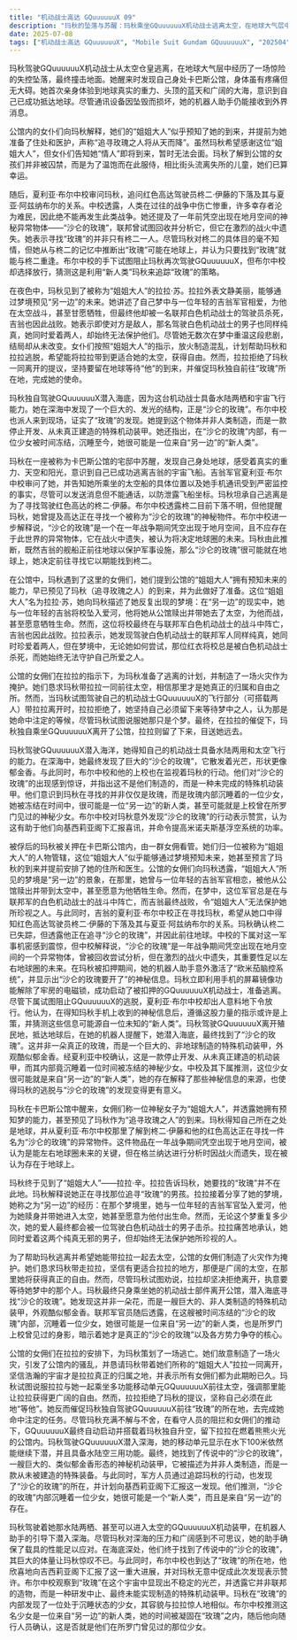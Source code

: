 ```yaml
---
title: "机动战士高达 GQuuuuuuX 09"
description: "玛秋的坠落与苏醒：玛秋乘坐GQuuuuuuX机动战士逃离太空，在地球大气层中进行了一场惊险的非受控下降，最终坠毁。她醒来后发现自己身处卡巴斯公馆，并意识到这里是地球，亲身体验了真实的重力、天空和大海。她的通讯设备损坏，但机器人助手可以接收消息。吉翁的审问与“沙仑的玫瑰”之谜：玛秋被一名吉翁军官，夏利亚·布尔中校，审问。布尔中校向玛秋透露了她乘坐的太空船的位置以及手机通讯受监控的情况。玛秋坦白自己逃离吉翁是为了寻找驾驶红色高达的柊二·伊藤，并从布尔中校处得知柊二下落不明，但她记得高达在寻找“沙仑的玫瑰”。布尔中校进一步解释说，“沙仑的玫瑰”是一个在一年战争期间凭空出现并遗失的异常物件，被认为将左右地球圈的未来。玛秋推断“玫瑰”位于地球，并决定前往寻找它以找到柊二。玛秋的越狱与夏利亚的放行：玛秋的机器人助手意外激活了“欧米茄脑控系统”，并显示“沙仑的玫瑰要开了”的信息。玛秋利用屏幕镜像解锁了牢房的电磁锁，成功启动GQuuuuuuX准备逃离。尽管下属试图阻止，夏利亚·布尔中校却选择放行，他认为遵循这股神秘力量的指示或许是上策，并猜测这些信息可能来自某个新人类。与拉拉·辛的相遇与梦境：玛秋在公馆中遇见了被女佣们称为“姐姐大人”的拉拉·辛。拉拉告诉玛秋“玫瑰不在这里”，并分享了她的梦境：在“另一边”，她与一位年轻的吉翁将校坠入爱河，他为她赎身并带她去了太空，她甚至愿意为他牺牲生命。然而，无论梦境重复多少次，她的爱人都会被驾驶白色机动战士的男子杀死，而她发现自己同时爱着那两位纯真的男子，却无法守护自己珍爱的人。女佣们的协助与拉拉的抉择：公馆的女佣们遵照拉拉的指示，计划帮助玛秋逃离，并刻意制造火灾引发骚乱。她们请求玛秋带着拉拉一起离开，相信太空才是更适合拉拉的地方。玛秋试图劝说拉拉同行，但拉拉拒绝了，她告诉玛秋自己必须“等他”，并催促玛秋前往“玫瑰”所在之地，完成她应做之事。玛秋最终独自乘坐GQuuuuuuX离开，留下拉拉在公馆中。深海探索与“沙仑的玫瑰”的真面目：玛秋的GQuuuuuuX潜入深海，机器人助手解释其水陆两栖的特性。他们在海底深处找到了巨大的“沙仑的玫瑰”，玛秋惊叹于其庞大。布尔中校也到达了“玫瑰”所在的位置，并向吉西莉亚阁下汇报了喜讯。布尔中校观察到“玫瑰”在这个宇宙中呈现不稳定状态，并透露它并非联邦制造，而是一种被停止开发的特殊机动装甲。玛秋在“玫瑰”中看到一位沉睡的少女，其样貌酷似拉拉。布尔中校推测这名少女是时间被冻结在“玫瑰”内部，来自“另一边”的新人类，并询问其下属是否就是在所罗门见到的少女。"
date: 2025-07-08
tags: ["机动战士高达 GQuuuuuuX", "Mobile Suit Gundam GQuuuuuuX", "202504"]
---
```


玛秋驾驶GQuuuuuuX机动战士从太空仓皇逃离，在地球大气层中经历了一场惊险的失控坠落，最终撞击地面。她醒来时发现自己身处卡巴斯公馆，身体虽有疼痛但无大碍。她首次亲身体验到地球真实的重力、头顶的蓝天和广阔的大海，意识到自己已成功抵达地球。尽管通讯设备因坠毁而损坏，她的机器人助手仍能接收到外界消息。

公馆内的女仆们向玛秋解释，她们的“姐姐大人”似乎预知了她的到来，并提前为她准备了住处和医护，声称“追寻玫瑰之人将从天而降”。虽然玛秋希望感谢这位“姐姐大人”，但女仆们告知她“情人”即将到来，暂时无法会面。玛秋了解到公馆的女孩们并非被囚禁，而是为了温饱而在此服侍，相比街头流离失所的儿童，她们已算幸运。

随后，夏利亚·布尔中校审问玛秋，追问红色高达驾驶员柊二·伊藤的下落及其与夏亚·阿兹纳布尔的关系。中校透露，人类在过往的战争中伤亡惨重，许多幸存者沦为难民，因此绝不能再发生此类战争。她还提及了一年前凭空出现在地月空间的神秘异常物体——“沙仑的玫瑰”，联邦曾试图回收并分析它，但它在激烈的战火中遗失。她表示寻找“玫瑰”的并非只有柊二一人。尽管玛秋对柊二的具体目的毫不知情，但她从与柊二的记忆中推断出“玫瑰”可能在地球上，并认为只要找到“玫瑰”就能与柊二重逢。布尔中校的手下试图阻止玛秋再次驾驶GQuuuuuuX，但布尔中校却选择放行，猜测这是利用“新人类”玛秋来追踪“玫瑰”的策略。

在夜色中，玛秋见到了被称为“姐姐大人”的拉拉·苏。拉拉外表文静美丽，能够通过梦境预见“另一边”的未来。她讲述了自己梦中与一位年轻的吉翁军官相爱，为他在太空战斗，甚至甘愿牺牲，但最终他却被一名联邦白色机动战士的驾驶员杀死，吉翁也因此战败。她表示即使对方是敌人，那名驾驶白色机动战士的男子也同样纯真，她同时爱着两人，却始终无法保护他们。尽管她无数次在梦中重温这段悲剧，结局却从未改变。女仆们按照“姐姐大人”的指示，放火制造混乱，计划帮助玛秋和拉拉逃脱，希望能将拉拉带到更适合她的太空，获得自由。然而，拉拉拒绝了玛秋一同离开的提议，坚持要留在地球等待“他”的到来，并催促玛秋独自前往“玫瑰”所在地，完成她的使命。

玛秋独自驾驶GQuuuuuuX潜入海底，因为这台机动战士具备水陆两栖和宇宙飞行能力。她在深海中发现了一个巨大的、发光的结构，正是“沙仑的玫瑰”。布尔中校也派人来到现场，证实了“玫瑰”的发现。她提到这个物体并非人类制造，而是一款停止开发、从未真正建造的特殊机动装甲。她还指出，在“沙仑的玫瑰”内部，有一位少女被时间冻结，沉睡至今，她很可能是一位来自“另一边”的“新人类”。

玛秋在一座被称为卡巴斯公馆的宅邸中苏醒，发现自己身处地球，感受着真实的重力、天空和阳光，意识到自己已成功逃离吉翁的宇宙飞船。吉翁军官夏利亚·布尔中校审问了她，并告知她所乘坐的太空船的具体位置以及她手机通讯受到严密监控的事实，尽管可以发送消息但不能通话，以防泄露飞船坐标。玛秋坦承自己逃离是为了寻找驾驶红色高达的柊二·伊藤。布尔中校透露柊二目前下落不明，但他提醒玛秋，她曾提及高达正在寻找一个被称为“沙仑的玫瑰”的神秘物件。布尔中校进一步解释说，“沙仑的玫瑰”是一个在一年战争期间凭空出现于地月空间，且不应存在于此世界的异常物体，它在战火中遗失，被认为将决定地球圈的未来。玛秋由此推断，既然吉翁的舰船正前往地球以保护军事设施，那么“沙仑的玫瑰”很可能就在地球上，她决定前往寻找它以期能找到柊二。

在公馆中，玛秋遇到了这里的女佣们，她们提到公馆的“姐姐大人”拥有预知未来的能力，早已预见了玛秋（追寻玫瑰之人）的到来，并为此做好了准备。这位“姐姐大人”名为拉拉·苏，她向玛秋描述了她反复出现的梦境：在“另一边”的现实中，她与一位年轻的吉翁将校坠入爱河，他将她从公馆赎出并带她去了太空，为他而战，甚至愿意牺牲生命。然而，这位将校最终在与联邦军白色机动战士的战斗中阵亡，吉翁也因此战败。拉拉表示，她发现驾驶白色机动战士的联邦军人同样纯真，她同时珍爱着两人，但在梦境中，无论她如何尝试，那位红衣将校总是被白色机动战士杀死，而她始终无法守护自己所爱之人。

公馆的女佣们在拉拉的指示下，为玛秋准备了逃离的计划，并制造了一场火灾作为掩护。她们恳求玛秋带拉拉一同前往太空，相信那里才是她真正的归属和自由之所。然而，当玛秋试图驾驶自己的机动战士GQuuuuuuX的飞行部分（可搭载两人）带拉拉离开时，拉拉拒绝了，她坚持自己必须留下来等待梦中之人，认为那是她命中注定的等候，尽管玛秋试图说服她那只是个梦。最终，在拉拉的催促下，玛秋独自乘坐GQuuuuuuX离开了公馆，拉拉则留了下来，目送她远去。

玛秋驾驶GQuuuuuuX潜入海洋，她得知自己的机动战士具备水陆两用和太空飞行的能力。在深海中，她最终发现了巨大的“沙仑的玫瑰”，它散发着光芒，形状更像郁金香。与此同时，布尔中校和他的上校也在监视着玛秋的行动。他们对“沙仑的玫瑰”的出现感到惊讶，并指出这不是他们制造的，而是一种未完成的特殊机动装甲。他们意识到玛秋在寻找的并非仅仅是玫瑰，而是玫瑰内部沉睡着的一位少女，她被冻结在时间中，很可能是一位“另一边”的新人类，甚至可能就是上校曾在所罗门见过的神秘少女。布尔中校对玛秋意外发现“沙仑的玫瑰”的行动表示赞赏，认为这有助于他们向基西莉亚阁下汇报喜讯，并命令提高米诺夫斯基浮空系统的功率。

被俘后的玛秋被关押在卡巴斯公馆内，由一群女佣看管。她们归一位被称为“姐姐大人”的人物管辖，这位“姐姐大人”似乎能够通过梦境预知未来，她甚至预言了玛秋的到来并提前安排了她的住所和医生。公馆的女佣们向玛秋透露，“姐姐大人”所见的梦境是“另一边”的景象，在那里，她曾与一位年轻的吉翁军官相恋，被他从公馆赎出并带到太空中，甚至愿意为他牺牲生命。然而，在梦中，这位军官总是在与联邦军的白色机动战士的战斗中阵亡，而吉翁最终战败，令“姐姐大人”无法保护她所珍视之人。与此同时，吉翁的夏利亚·布尔中校正在寻找玛秋，希望从她口中得知红色高达驾驶员柊二·伊藤的下落及其与夏亚·阿兹纳布尔的关系。玛秋确认柊二已失踪，但透露他正在追寻“沙仑的玫瑰”，并因此前往地球。中校的下属对这一军事机密感到震惊，但中校解释说，“沙仑的玫瑰”是一年战争期间凭空出现在地月空间的一个异常物体，曾被回收尝试分析，但在激烈的战火中遗失，其重要性足以左右地球圈的未来。在玛秋被扣押期间，她的机器人助手意外激活了“欧米茄脑控系统”，并显示出“沙仑的玫瑰要开了”的神秘信息。玛秋立即利用手机的屏幕镜像功能解除了牢房的电磁锁，成功启动了被扣押的GQuuuuuuX机动战士，准备逃离。尽管下属试图阻止GQuuuuuuX的逃脱，夏利亚·布尔中校却出人意料地下令放行。他认为，在得知玛秋手机上收到的神秘信息后，遵循这股力量的指示或许是上策，并猜测这些信息可能源自一位未知的“新人类”。玛秋驾驶GQuuuuuuX离开殖民地，抵达地球后，在她的机器人提醒下，她潜入海底，最终找到了“沙仑的玫瑰”。这并非一朵真正的玫瑰，而是一个巨大的、非地球制造的特殊机动装甲，外观酷似郁金香。经夏利亚中校确认，这是一款停止开发、从未真正建造的机动装甲，而其内部竟沉睡着一位时间被冻结的神秘少女。中校及其下属推测，这位少女很可能就是来自“另一边”的“新人类”，她的存在解释了那些神秘信息的来源，也使得玛秋的逃脱与“沙仑的玫瑰”的发现变得更有意义。

玛秋在卡巴斯公馆中醒来，女佣们称一位神秘女子为“姐姐大人”，并透露她拥有预知梦的能力，甚至预见了玛秋作为“追寻玫瑰之人”的到来。玛秋得知自己所在之处是地球，并从夏利亚·布尔中校那里了解到柊二·伊藤和他的红色高达正在寻找一件名为“沙仑的玫瑰”的异常物件。这件物品在一年战争期间凭空出现于地月空间，被认为是能左右地球圈未来的关键，但在格兰纳达进行分析时因战火而遗失，现在被认为存在于地球上。

玛秋终于见到了“姐姐大人”——拉拉·辛。拉拉告诉玛秋，她要找的“玫瑰”并不在此地。玛秋解释说她正在寻找那位追寻“玫瑰”的男孩。拉拉接着分享了她的梦境，她称之为“另一边”的经历：在那个梦境里，她与一位年轻的吉翁军官坠入爱河，他为她赎身并带她进入太空，她甚至愿意为他付出生命。然而，无论这个梦重复多少次，她的爱人最终都会被一位驾驶白色机动战士的男子击杀。拉拉痛苦地承认，她同时爱着这两个纯真无邪的男子，但却始终无法保护她所珍视的人。

为了帮助玛秋逃离并希望她能带拉拉一起去太空，公馆的女佣们制造了火灾作为掩护。她们恳求玛秋带走拉拉，坚信有更适合拉拉的地方，那便是广阔的太空，在那里她将获得真正的自由。然而，尽管玛秋试图劝说，拉拉却坚决拒绝离开，执意要等待她梦中的那个人。玛秋最终只身乘坐她的机动战士部件离开公馆，潜入海底寻找“沙仑的玫瑰”。她发现这并非一朵花，而是一艘巨大的、非人类制造的特殊机动装甲，外观酷似郁金香。联邦军官员随后透露，在这艘被时间冻结的“沙仑的玫瑰”内部，沉睡着一位少女，她很可能是一位来自“另一边”的新人类，也是所罗门上校曾见过的身影，暗示着她才是真正的“沙仑的玫瑰”以及各方势力争夺的核心。

公馆的女佣们在拉拉的安排下，为玛秋策划了一场逃亡。她们故意制造了一场火灾，引发了公馆内的骚乱，并恳请玛秋带着她们所称的“姐姐大人”拉拉一同离开，坚信浩瀚的宇宙才是拉拉真正的归属之地，并表示所有女佣们都为此期盼已久。玛秋试图说服拉拉与她一起乘坐多功能移动单元GQuuuuuuX前往太空，强调那里能让拉拉获得更广阔的自由。然而，拉拉拒绝了玛秋的提议，坚称自己必须在此地“等他”。她反而催促玛秋独自驾驶GQuuuuuuX前往“玫瑰”的所在地，去完成她命中注定的任务。尽管玛秋充满不解与不舍，在看守人员的阻拦和女佣们的推动下，GQuuuuuuX最终自动启动并搭载着玛秋独自升空，留下拉拉在燃着熊熊火光的公馆内。玛秋驾驶GQuuuuuuX潜入深海，她的移动单元显示在水下100米依然能继续下潜，并且具备水陆空三用功能。最终，她找到了传说中的“沙仑的玫瑰”，一艘巨大的、类似郁金香形态的神秘机动装甲，它被描述为并非人类制造，而是一款从未被建造的特殊装备。与此同时，军方人员通过追踪玛秋的行动，也发现了“沙仑的玫瑰”的所在，并计划向基西莉亚阁下汇报这一发现。他们推测，“沙仑的玫瑰”内部沉睡着一位少女，她很可能是一个“新人类”，而且是来自“另一边”的存在。

玛秋驾驶着她那水陆两栖、甚至可以进入太空的GQuuuuuuX机动装甲，在机器人助手的引导下潜入深海。尽管玛秋对深海的压力和广阔感到不可思议，她的助手确保了载具的性能足以应对。在海底深处，他们终于找到了传说中的“沙仑的玫瑰”，其巨大的体量让玛秋惊叹不已。与此同时，布尔中校也到达了“玫瑰”的所在地，他欣喜地向吉西莉亚阁下汇报了这一重大进展，并对玛秋无意中促成此次发现表示赞许。布尔中校观察到“玫瑰”在这个宇宙中显现出不稳定的光芒，并透露它并非联邦的造物，而是一种研发中止、最终未能实现制造的特殊机动装甲。玛秋在“玫瑰”的内部发现了一位处于沉睡状态的少女，其容貌与拉拉惊人地相似。布尔中校推测这名少女是一位来自“另一边”的新人类，她的时间被凝固在“玫瑰”之内，随后他向随行人员确认，这是否就是他们在所罗门曾见过的那位少女。
